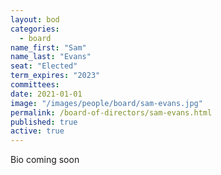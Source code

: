 ```yaml
---
layout: bod
categories: 
  - board
name_first: "Sam"
name_last: "Evans"
seat: "Elected"
term_expires: "2023"
committees:
date: 2021-01-01
image: "/images/people/board/sam-evans.jpg"
permalink: /board-of-directors/sam-evans.html
published: true
active: true
---
```


Bio coming soon